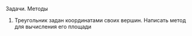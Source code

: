 Задачи. Методы

<ol>
<li>Треугольник задан координатами своих вершин. Написать метод для вычисления его площади</li>























</ol>